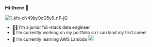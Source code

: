 ### Hi there 👋

![1_kfx-cN49byOcG5y5_nP-jQ](https://github.com/FawziElZein/FawziElZein/assets/56543752/a7ac7f67-831d-4854-a08d-dddcc41f4639)


- :man_technologist: I’m a junior full-stack data engineer
- 🔭 I’m currently working on my portfolio so I can land my first career
- 🌱 I’m currently learning AWS Lambda <img src="https://github.com/FawziElZein/FawziElZein/assets/56543752/a7d7f9d0-67a7-477c-bafb-73eef147d05c" width="20" height="20" />

<!--**FawziElZein/FawziElZein** is a ✨ _special_ ✨ repository because its `README.md` (this file) appears on your GitHub profile.

Here are some ideas to get you started:

- 🔭 I’m currently working on ...
- 🌱 I’m currently learning ...
- 👯 I’m looking to collaborate on ...
- 🤔 I’m looking for help with ...
- 💬 Ask me about ...
- 📫 How to reach me: ...
- 😄 Pronouns: ...
- ⚡ Fun fact: ...
-->
